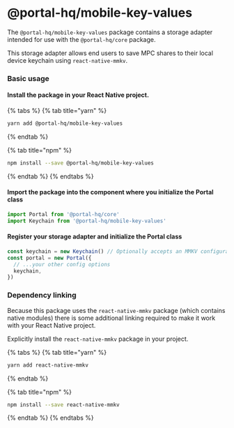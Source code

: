 # @portal-hq/mobile-key-values

The `@portal-hq/mobile-key-values` package contains a storage adapter intended for use with the `@portal-hq/core` package.

This storage adapter allows end users to save MPC shares to their local device keychain using `react-native-mmkv`.

### Basic usage

#### Install the package in your React Native project.

{% tabs %}
{% tab title="yarn" %}
```bash
yarn add @portal-hq/mobile-key-values
```
{% endtab %}

{% tab title="npm" %}
```bash
npm install --save @portal-hq/mobile-key-values
```
{% endtab %}
{% endtabs %}

#### Import the package into the component where you initialize the Portal class

```jsx
import Portal from '@portal-hq/core'
import Keychain from '@portal-hq/mobile-key-values'
```

#### Register your storage adapter and initialize the Portal class

```typescript
const keychain = new Keychain() // Optionally accepts an MMKV configuration object
const portal = new Portal({
  // ...your other config options
  keychain,
})
```

### Dependency linking

Because this package uses the `react-native-mmkv` package (which contains native modules) there is some additional linking required to make it work with your React Native project.

Explicitly install the `react-native-mmkv` package in your project.

{% tabs %}
{% tab title="yarn" %}
```bash
yarn add react-native-mmkv
```
{% endtab %}

{% tab title="npm" %}
```bash
npm install --save react-native-mmkv
```
{% endtab %}
{% endtabs %}
